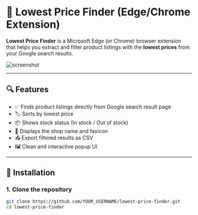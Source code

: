 # 🛒 Lowest Price Finder (Edge/Chrome Extension)

**Lowest Price Finder** is a Microsoft Edge (or Chrome) browser extension that helps you extract and filter product listings with the **lowest prices** from your Google search results.

![screenshot](./screenshot.png)

---

## 🔍 Features

- ✅ Finds product listings directly from Google search result page
- 🏷️ Sorts by lowest price
- 📦 Shows stock status (In stock / Out of stock)
- 🏪 Displays the shop name and favicon
- 📤 Export filtered results as CSV
- 🖼️ Clean and interactive popup UI

---

## 🚀 Installation

### 1. Clone the repository

```bash
git clone https://github.com/YOUR_USERNAME/lowest-price-finder.git
cd lowest-price-finder
